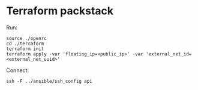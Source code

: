 # Terraform packstack

Run:

```
source ./openrc
cd ./terraform
terraform init
terraform apply -var 'floating_ip=<public_ip>' -var 'external_net_id=<external_net_uuid>'
```

Connect:

```
ssh -F ../ansible/ssh_config api
```
